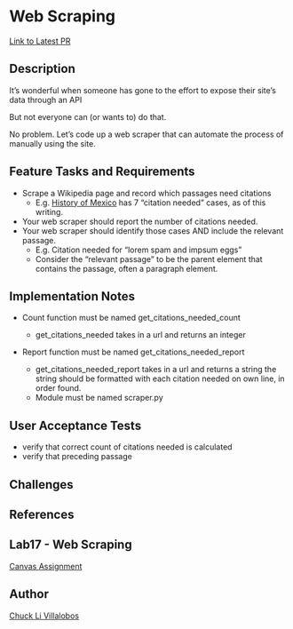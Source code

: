 # Web Scraping

[Link to Latest PR]()

## Description
It’s wonderful when someone has gone to the effort to expose their site’s data through an API

But not everyone can (or wants to) do that.

No problem. Let’s code up a web scraper that can automate the process of manually using the site.

## Feature Tasks and Requirements

- Scrape a Wikipedia page and record which passages need citations
    - E.g. [History of Mexico](https://en.wikipedia.org/wiki/History_of_Mexico) has 7 “citation needed” cases, as of this writing.
- Your web scraper should report the number of citations needed.
- Your web scraper should identify those cases AND include the relevant passage.
    - E.g. Citation needed for “lorem spam and impsum eggs”
    - Consider the “relevant passage” to be the parent element that contains the passage, often a paragraph element.


## Implementation Notes
- Count function must be named get_citations_needed_count
    - get_citations_needed takes in a url and returns an integer

- Report function must be named    get_citations_needed_report
    - get_citations_needed_report takes in a url and returns a string
the string should be formatted with each citation needed on own line, in order found.
    - Module must be named scraper.py


## User Acceptance Tests
- verify that correct count of citations needed is calculated
- verify that preceding passage

## Challenges


## References


## Lab17 - Web Scraping

[Canvas Assignment](https://canvas.instructure.com/courses/2045906/assignments/15160040)

## Author

[Chuck Li Villalobos](https://github.com/ticochuck)
